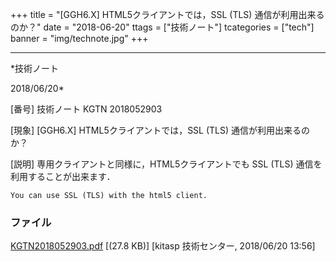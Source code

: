 ﻿+++
title = "[GGH6.X] HTML5クライアントでは，SSL (TLS) 通信が利用出来るのか？"
date = "2018-06-20"
ttags = ["技術ノート"]
tcategories = ["tech"]
banner = "img/technote.jpg"
+++

-----------------------------------------------------------------------------------------------------------------------------

*技術ノート

2018/06/20*


[番号]
技術ノート KGTN 2018052903

[現象]
[GGH6.X] HTML5クライアントでは，SSL (TLS) 通信が利用出来るのか？

[説明]
専用クライアントと同様に，HTML5クライアントでも SSL (TLS)
通信を利用することが出来ます．

    You can use SSL (TLS) with the html5 client.


### ファイル

 
 


[KGTN2018052903.pdf](http://techreport.kitasp.net/attachments/download/4048/KGTN2018052903.pdf)
 [(27.8 KB)] [kitasp 技術センター, 2018/06/20
13:56]


 


 

